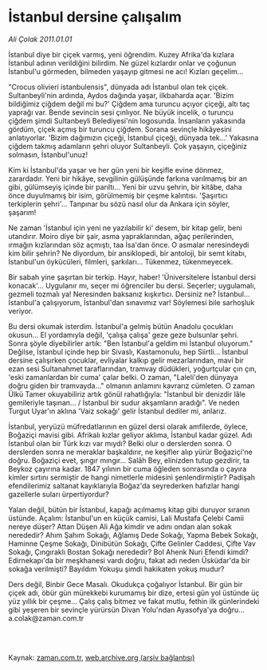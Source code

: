# İstanbul dersine çalışalım

*Ali Çolak 2011.01.01*

<td class="columnist-detail">
<p>İstanbul diye bir çiçek varmış, yeni öğrendim. Kuzey Afrika'da kızlara İstanbul adının verildiğini bilirdim. Ne güzel kızlardır onlar ve çoğunun İstanbul'u görmeden, bilmeden yaşayıp gitmesi ne acı! Kızları geçelim...</p>
<p>
<div id="haberMetinDiv">
<p>"Crocus olivieri istanbulensis", dünyada adı İstanbul olan tek çiçek. Sultanbeyli'nin ardında, Aydos dağında yaşar, ilkbaharda açar. 'Bizim bildiğimiz çiğdem değil mi bu?' Çiğdem ama turuncu açıyor çiçeği, altı taç yaprağı var. Bende sevincin sesi çınlıyor. Ne büyük incelik, o turuncu çiğdem şimdi Sultanbeyli Belediyesi'nin logosunda. İnsanların yakasında gördüm, çiçek açmış bir turuncu çiğdem. Sorana sevinçle hikâyesini anlatıyorlar. 'Bizim dağımızın çiçeği, İstanbul çiçeği, dünyada tek...' Yakasına çiğdem takmış adamların şehri oluyor Sultanbeyli. Çok yaşayın, çiçeğiniz solmasın, İstanbul'unuz!
<p>Kim ki İstanbul'da yaşar ve her gün yeni bir keşifle evine dönmez, zarardadır. Yeni bir hikâye, sevgilinin gülüşünde farkına varılmamış bir an gibi, gülümseyiş içinde bir parıltı... Yeni bir uzvu şehrin, bir kitâbe, daha önce duyulmamış bir isim, görülmemiş bir çeşme kalıntısı. 'Şaşırtıcı terkiplerin şehri'... Tanpınar bu sözü nasıl olur da Ankara için söyler, şaşarım!
<p>Ne zaman 'İstanbul için yeni ne yazılabilir ki' desem, bir kitap gelir, beni utandırır. Moiro diye bir şair, asma yapraklarından, ağaç perilerinden, ırmağın kızlarından söz açmıştı, taa İsa'dan önce. O asmalar neresindeydi kim bilir şehrin? Ne diyordum, bir ansiklopedi, bir antoloji, bir semt kitabı, İstanbul'un öykücüleri, filmleri, şarkıları... Tükenmez, tükenmeyecek.
<p>Bir sabah yine şaşırtan bir terkip. Hayır, haber! 'Üniversitelere İstanbul dersi konacak'... Uygulanır mı, seçer mi öğrenciler bu dersi. Seçerler; uygulamalı, gezmeli tozmalı ya! Neresinden baksanız kışkırtıcı. Dersiniz ne? İstanbul... İstanbul'a çalışıyorum, İstanbul'dan sınavımız var! Söylemesi bile sarhoşluk veriyor. 
<p>Bu dersi okumak isterdim. İstanbul'a gelmiş bütün Anadolu çocukları okusun... El yordamıyla değil, 'çalışa çalışa' geze geze bulsunlar şehri. Sonra şöyle diyebilirler artık: "Ben İstanbul'a geldim mi İstanbul oluyorum." Değilse, İstanbul içinde hep bir Sivaslı, Kastamonulu, hep Siirtli... İstanbul dersine çalışırken çocuklar, evliyalar kalkıp gelir mezarlarından, mavi bir ezan sesi Sultanahmet taraflarından, tramvay düdükleri, yoğurtçular çın çın, 'eski zamanlardan bir cuma' çalar belki. O zaman, "Laleli'den dünyaya doğru giden bir tramvayda..." olmanın anlamını kavrarız cümleten. O zaman Ülkü Tamer okuyabiliriz artık gönül rahatlığıyla: "İstanbul bir denizdir lâle gemileriyle taşınan... / İstanbul bir sudur akşamların aradığı". Ve neden Turgut Uyar'ın aklına 'Vaiz sokağı' gelir İstanbul dediler mi, anlarız.
<p>İstanbul, yeryüzü müfredatlarının en güzel dersi olarak amfilerde, öylece, Boğaziçi mavisi gibi. Afrikalı kızlar geliyor aklıma, İstanbul kadar güzel. Adı İstanbul olan bir Türk kızı var mıydı? Belki olur o derslerden sonra. O derslerden sonra ne meraklar başkaldırır, ne keşifler alıp yürür Boğaziçi'ne doğru. Boğaziçi evet, şıngır mıngır... Salâh Bey, elinizden tutup gezdirir, ta Beykoz çayırına kadar. 1847 yılının bir cuma öğleden sonrasında o çayıra kimler sırtını sermiştir de hangi nimetlerle midesini şenlendirmiştir? Padişah efendilerimiz saltanat kayıklarıyla Boğaz'da seyrederken hafızlar hangi gazellerle suları ürpertiyordur?
<p>Yalan değil, bütün bir İstanbul, kapağı açılmamış kitap gibi duruyor sıranın üstünde. Açalım: İstanbul'un en küçük camisi, Lali Mustafa Çelebi Camii nereye düşer? Attan Düşen Ali Ağa kimdir ve adını ondan alan sokak nerededir? Ahım Şahım Sokağı, Ağlamış Dede Sokağı, Yapma Bebek Sokağı, Haminne Çeşme Sokağı, Dinibütün Sokağı, Çifte Gelinler Caddesi, Çifte Vav Sokağı, Çıngıraklı Bostan Sokağı nerededir? Bol Ahenk Nuri Efendi kimdi? Edirnekapı'da bir meşkhanesi vardı doğru, fakat adı neden Üsküdar'da bir sokağa verilmişti? Bayıldım Yokuşu şimdi hakikaten yokuş mudur?
<p>Ders değil, Binbir Gece Masalı. Okudukça çoğalıyor İstanbul. Bir gün bir çiçek adı, öbür gün mürekkebi kurumamış bir dize, ertesi gün yol üstünde üç yüz yıllık bir çeşme... Çalış çalış bitmez ve fakat mutlu, fethin ilk günlerindeki gibi yeşeren bir sevinçle yürürsün Divan Yolu'ndan Ayasofya'ya doğru... a.colak@zaman.com.tr</p></p></p></p></p></p></p></p></div>
</p>


<p><br>
		 </br></p></td>

Kaynak: [zaman.com.tr](http://zaman.com.tr/yazar.do?yazino=1072816), [web.archive.org (arşiv bağlantısı)](http://web.archive.org/web/20110425094317/http://zaman.com.tr:80/yazar.do?yazino=1072816)
